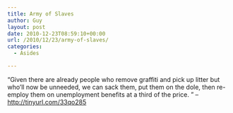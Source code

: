```yaml
---
title: Army of Slaves
author: Guy
layout: post
date: 2010-12-23T08:59:10+00:00
url: /2010/12/23/army-of-slaves/
categories:
  - Asides

---
```

&#8220;Given there are already people who remove graffiti and pick up litter but who&#8217;ll now be unneeded, we can sack them, put them on the dole, then re-employ them on unemployment benefits at a third of the price. &#8221; &#8211; http://tinyurl.com/33qo285